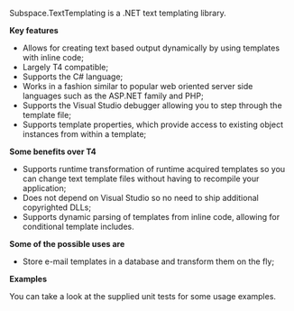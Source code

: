 Subspace.TextTemplating is a .NET text templating library.

**Key features**

* Allows for creating text based output dynamically by using templates with inline code;
* Largely T4 compatible;
* Supports the C# language;
* Works in a fashion similar to popular web oriented server side languages such as the ASP.NET family and PHP;
* Supports the Visual Studio debugger allowing you to step through the template file;
* Supports template properties, which provide access to existing object instances from within a template;

**Some benefits over T4**

* Supports runtime transformation of runtime acquired templates so you can change text template files without having to recompile your application;
* Does not depend on Visual Studio so no need to ship additional copyrighted DLLs;
* Supports dynamic parsing of templates from inline code, allowing for conditional template includes.

**Some of the possible uses are**

* Store e-mail templates in a database and transform them on the fly;

**Examples**

You can take a look at the supplied unit tests for some usage examples.
